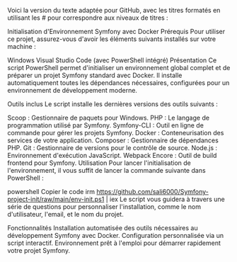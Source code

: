 
Voici la version du texte adaptée pour GitHub, avec les titres formatés en utilisant les # pour correspondre aux niveaux de titres :

Initialisation d'Environnement Symfony avec Docker
Prérequis
Pour utiliser ce projet, assurez-vous d'avoir les éléments suivants installés sur votre machine :

Windows
Visual Studio Code (avec PowerShell intégré)
Présentation
Ce script PowerShell permet d'initialiser un environnement global complet et de préparer un projet Symfony standard avec Docker. Il installe automatiquement toutes les dépendances nécessaires, configurées pour un environnement de développement moderne.

Outils inclus
Le script installe les dernières versions des outils suivants :

Scoop : Gestionnaire de paquets pour Windows.
PHP : Le langage de programmation utilisé par Symfony.
Symfony-CLI : Outil en ligne de commande pour gérer les projets Symfony.
Docker : Conteneurisation des services de votre application.
Composer : Gestionnaire de dépendances PHP.
Git : Gestionnaire de versions pour le contrôle de source.
Node.js : Environnement d'exécution JavaScript.
Webpack Encore : Outil de build frontend pour Symfony.
Utilisation
Pour lancer l'initialisation de l'environnement, il vous suffit de lancer la commande suivante dans PowerShell :

powershell
Copier le code
irm https://github.com/sali6000/Symfony-project-init/raw/main/env-init.ps1 | iex
Le script vous guidera à travers une série de questions pour personnaliser l'installation, comme le nom d'utilisateur, l'email, et le nom du projet.

Fonctionnalités
Installation automatisée des outils nécessaires au développement Symfony avec Docker.
Configuration personnalisée via un script interactif.
Environnement prêt à l'emploi pour démarrer rapidement votre projet Symfony.
